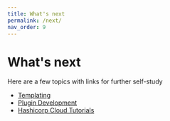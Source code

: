```yaml
---
title: What's next
permalink: /next/
nav_order: 9
---
```


# What's next

Here are a few topics with links for further self-study

- [Templating](https://developer.hashicorp.com/terraform/language/expressions/strings#string-templates)
- [Plugin Development](https://developer.hashicorp.com/terraform/plugin)
- [Hashicorp Cloud Tutorials](https://developer.hashicorp.com/terraform/tutorials)